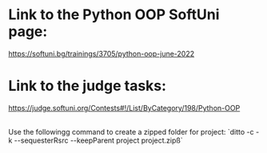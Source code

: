 
# Link to the Python OOP SoftUni page:
https://softuni.bg/trainings/3705/python-oop-june-2022
# Link to the judge tasks: 
https://judge.softuni.org/Contests#!/List/ByCategory/198/Python-OOP

<br>
Use the followingg command to create a zipped folder for project:
`ditto -c -k --sequesterRsrc --keepParent project project.zipß`